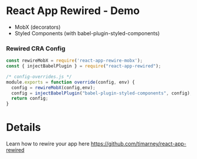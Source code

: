 # React App Rewired - Demo
* MobX (decorators)
* Styled Components (with babel-plugin-styled-components) 


### Rewired CRA Config
```javascript
const rewireMobX = require('react-app-rewire-mobx');
const { injectBabelPlugin } = require("react-app-rewired");

/* config-overrides.js */
module.exports = function override(config, env) {
  config = rewireMobX(config,env);
  config = injectBabelPlugin("babel-plugin-styled-components", config);
  return config;
}
```

# Details
Learn how to rewire your app here https://github.com/timarney/react-app-rewired
